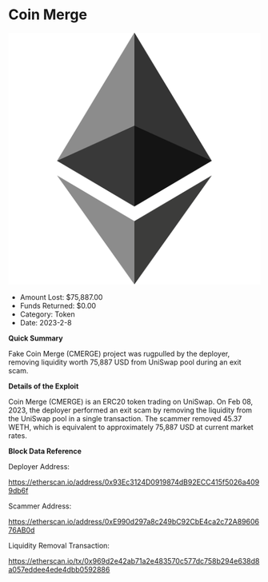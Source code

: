 # Coin Merge
![Coin Merge](/rektimages/Fake-CMERGE-Token-Rugpull.png)
- Amount Lost: $75,887.00
- Funds Returned: $0.00
- Category: Token
- Date: 2023-2-8

**Quick Summary**

Fake Coin Merge (CMERGE) project was rugpulled by the deployer, removing liquidity worth 75,887 USD from UniSwap pool during an exit scam.

  


 **Details of the Exploit**

Coin Merge (CMERGE) is an ERC20 token trading on UniSwap. On Feb 08, 2023, the deployer performed an exit scam by removing the liquidity from the UniSwap pool in a single transaction. The scammer removed 45.37 WETH, which is equivalent to approximately 75,887 USD at current market rates.

  


 **Block Data Reference**

Deployer Address:

https://etherscan.io/address/0x93Ec3124D0919874dB92ECC415f5026a4099db6f

  


Scammer Address:

https://etherscan.io/address/0xE990d297a8c249bC92CbE4ca2c72A8960676AB0d

  


Liquidity Removal Transaction:

https://etherscan.io/tx/0x969d2e42ab71a2e483570c577dc758b294e638d8a057eddee4ede4dbb0592886



